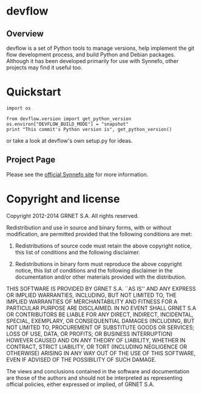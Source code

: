 devflow
=======

Overview
--------

devflow is a set of Python tools to manage versions, help implement the git
flow development process, and build Python and Debian packages. Although it has
been developed primarily for use with Synnefo, other projects may find it
useful too.

Quickstart
==========

```
import os

from devflow.version import get_python_version
os.environ["DEVFLOW_BUILD_MODE"] = "snapshot"
print "This commit's Python version is", get_python_version()
```

or take a look at devflow's own setup.py for ideas.


Project Page
------------

Please see the [official Synnefo site](http://www.synnefo.org)
for more information.


Copyright and license
=====================

Copyright 2012-2014 GRNET S.A. All rights reserved.

Redistribution and use in source and binary forms, with or
without modification, are permitted provided that the following
conditions are met:

  1. Redistributions of source code must retain the above
     copyright notice, this list of conditions and the following
     disclaimer.

  2. Redistributions in binary form must reproduce the above
     copyright notice, this list of conditions and the following
     disclaimer in the documentation and/or other materials
     provided with the distribution.

THIS SOFTWARE IS PROVIDED BY GRNET S.A. ``AS IS'' AND ANY EXPRESS
OR IMPLIED WARRANTIES, INCLUDING, BUT NOT LIMITED TO, THE IMPLIED
WARRANTIES OF MERCHANTABILITY AND FITNESS FOR A PARTICULAR
PURPOSE ARE DISCLAIMED. IN NO EVENT SHALL GRNET S.A OR
CONTRIBUTORS BE LIABLE FOR ANY DIRECT, INDIRECT, INCIDENTAL,
SPECIAL, EXEMPLARY, OR CONSEQUENTIAL DAMAGES (INCLUDING, BUT NOT
LIMITED TO, PROCUREMENT OF SUBSTITUTE GOODS OR SERVICES; LOSS OF
USE, DATA, OR PROFITS; OR BUSINESS INTERRUPTION) HOWEVER CAUSED
AND ON ANY THEORY OF LIABILITY, WHETHER IN CONTRACT, STRICT
LIABILITY, OR TORT (INCLUDING NEGLIGENCE OR OTHERWISE) ARISING IN
ANY WAY OUT OF THE USE OF THIS SOFTWARE, EVEN IF ADVISED OF THE
POSSIBILITY OF SUCH DAMAGE.

The views and conclusions contained in the software and
documentation are those of the authors and should not be
interpreted as representing official policies, either expressed
or implied, of GRNET S.A.
